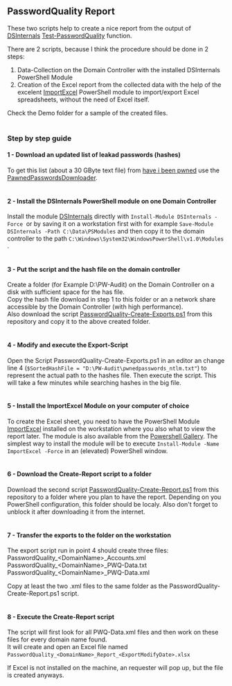 ## PasswordQuality Report

These two scripts help to create a nice report from the output of [DSInternals](https://github.com/MichaelGrafnetter/DSInternals/blob/master/Documentation/PowerShell/Readme.md) [Test-PasswordQuality](https://www.dsinternals.com/en/auditing-active-directory-password-quality/) function.

There are 2 scripts, because I think the procedure should be done in 2 steps:

1.  Data-Collection on the Domain Controller with the installed DSInternals PowerShell Module
2.  Creation of the Excel report from the collected data with the help of the excelent [ImportExcel](https://github.com/dfinke/ImportExcel) PowerShell module to import/export Excel spreadsheets, without the need of Excel itself.

Check the Demo folder for a sample of the created files.
<br/><br/>

### Step by step guide

#### 1 - Download an updated list of leakad passwords (hashes)

To get this list (about a 30 GByte text file) from [have i been pwned](https://haveibeenpwned.com/Passwords) use the [PawnedPasswordsDownloader](https://github.com/HaveIBeenPwned/PwnedPasswordsDownloader).
<br/><br/>

#### 2 - Install the DSInternals PowerShell module on one Domain Controller

Install the module [DSInternals](https://github.com/MichaelGrafnetter/DSInternals/blob/master/Documentation/PowerShell/Readme.md) directly with `Install-Module DSInternals -Force`  or by saving it on a workstation first with for example `Save-Module DSInternals -Path C:\Data\PSModules` and then copy it to the domain controller to the path `C:\Windows\System32\WindowsPowerShell\v1.0\Modules` .
<br/><br/>

#### 3 - Put the script and the hash file on the domain controller

Create a folder (for Example D:\\PW-Audit) on the Domain Controller on a disk with sufficient space for the has file.   
Copy the hash file download in step 1 to this folder or an a network share accessible by the Domain Controller (with high performance).  
Also download the script [PasswordQuality-Create-Exports.ps1](https://github.com/CamFlyerCH/PasswordQuality_Report/raw/main/PasswordQuality-Create-Exports.ps1) from this repository and copy it to the above created folder.
<br/><br/>

#### 4 - Modify and execute the Export-Script

Open the Script PasswordQuality-Create-Exports.ps1 in an editor an change line 4 (`$SortedHashFile = "D:\PW-Audit\pwnedpasswords_ntlm.txt"`) to represent the actual path to the hashes file. Then execute the script. This will take a few minutes while searching hashes in the big file.
<br/><br/>

#### 5 - Install the ImportExcel Module on your computer of choice

To create the Excel sheet, you need to have the PowerShell Module [ImportExcel](https://github.com/dfinke/ImportExcel) installed on the workstation where you also what to view the report later. The module is also available from the [Powershell Gallery](https://www.powershellgallery.com/packages/ImportExcel). The simplest way to install the module will be to execute `Install-Module -Name ImportExcel -Force` in an (elevated) PowerShell window.
<br/><br/>

#### 6 - Download the Create-Report script to a folder

Download the second script [PasswordQuality-Create-Report.ps1](https://github.com/CamFlyerCH/PasswordQuality_Report/raw/main/PasswordQuality-Create-Report.ps1) from this repository to a folder where you plan to have the report. Depending on you PowerShell configuration, this folder should be localy. Also don't forget to unblock it after downloading it from the internet.
<br/><br/>

#### 7 - Transfer the exports to the folder on the workstation

The export script run in point 4 should create three files:  
PasswordQuality\_\<DomainName>\_Accounts.xml  
PasswordQuality\_\<DomainName>\_PWQ-Data.txt  
PasswordQuality\_\<DomainName>\_PWQ-Data.xml

Copy at least the two .xml files to the same folder as the PasswordQuality-Create-Report.ps1 script.
<br/><br/>

#### 8 - Execute the Create-Report script

The script will first look for all PWQ-Data.xml files and then work on these files for every domain name found.  
It will create and open an Excel file named `PasswordQuality_<DomainName>_Report_<ExportModifyDate>.xlsx` 

If Excel is not installed on the machine, an requester will pop up, but the file is created anyways.
